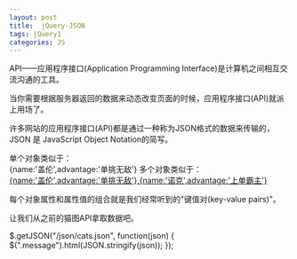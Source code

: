 ```yaml
---
layout: post
title:  jQuery-JSON
tags: jQuery1
categories: JS
---
```


API——应用程序接口(Application Programming Interface)是计算机之间相互交流沟通的工具。

当你需要根据服务器返回的数据来动态改变页面的时候，应用程序接口(API)就派上用场了。




许多网站的应用程序接口(API)都是通过一种称为JSON格式的数据来传输的，JSON 是 JavaScript Object Notation的简写。




单个对象类似于：  
{name:'盖伦',advantage:'单挑无敌'}
多个对象类似于：  
[{name:'盖伦',advantage:'单挑无敌'},{name:'诺克',advantage:'上单霸主'}]()


每个对象属性和属性值的组合就是我们经常听到的"键值对(key-value pairs)"。





让我们从之前的猫图API拿取数据吧。

$.getJSON("/json/cats.json", function(json) {
  $(".message").html(JSON.stringify(json));
});












































































































































